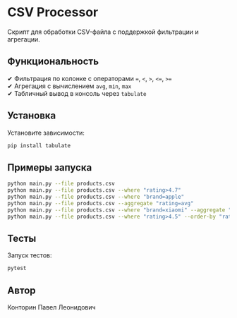 # CSV Processor

Скрипт для обработки CSV-файла с поддержкой фильтрации и агрегации.

## Функциональность

✔ Фильтрация по колонке с операторами `=`, `<`, `>`, `<=`, `>=`  
✔ Агрегация с вычислением `avg`, `min`, `max`  
✔ Табличный вывод в консоль через `tabulate`

## Установка

Установите зависимости:

```bash
pip install tabulate
```

## Примеры запуска

```bash
python main.py --file products.csv
python main.py --file products.csv --where "rating>4.7"
python main.py --file products.csv --where "brand=apple"
python main.py --file products.csv --aggregate "rating=avg"
python main.py --file products.csv --where "brand=xiaomi" --aggregate "rating=min"
python main.py --file products.csv --where "rating>4.5" --order-by "rating=desc"
```

## Тесты

Запуск тестов:

```bash
pytest
```

## Автор

Конторин Павел Леонидович